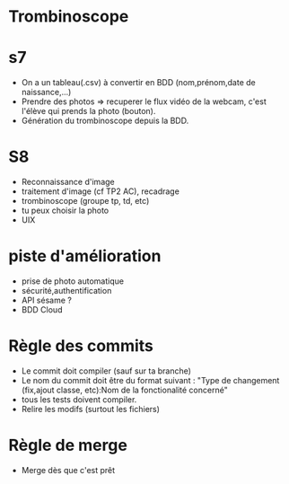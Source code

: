 # Trombinoscope

# s7

- On a un tableau(.csv) à convertir en BDD (nom,prénom,date de naissance,...)
- Prendre des photos => recuperer le flux vidéo de la webcam, c'est l'élève qui prends la photo (bouton).
- Génération du trombinoscope depuis la BDD.
  
# S8
- Reconnaissance d'image
- traitement d'image (cf TP2 AC), recadrage
- trombinoscope (groupe tp, td, etc)
- tu peux choisir la photo
- UIX

# piste d'amélioration
- prise de photo automatique
- sécurité,authentification
- API sésame ?
- BDD Cloud

# Règle des commits
- Le commit doit compiler (sauf sur ta branche)
- Le nom du commit doit être du format suivant : "Type de changement (fix,ajout classe, etc):Nom de la fonctionalité concerné"
- tous les tests doivent compiler.
- Relire les modifs (surtout les fichiers)

# Règle de merge
- Merge dès que c'est prêt



